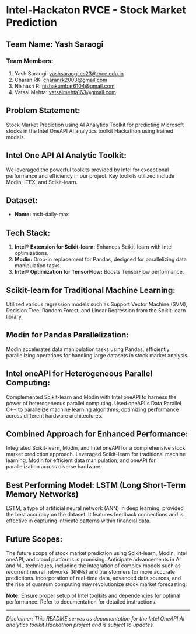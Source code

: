 # Intel-Hackaton RVCE - Stock Market Prediction

## Team Name: Yash Saraogi

### Team Members:
1. Yash Saraogi: yashsaraogi.cs23@rvce.edu.in
2. Charan RK: charanrk2003@gmail.com
3. Nishasri R: nishakumbar6104@gmail.com
4. Vatsal Mehta: vatsalmehta163@gmail.com

## Problem Statement:
Stock Market Prediction using AI Analytics Toolkit for predicting Microsoft stocks in the Intel OneAPI AI analytics toolkit Hackathon using trained models.

## Intel One API AI Analytic Toolkit:
We leveraged the powerful toolkits provided by Intel for exceptional performance and efficiency in our project. Key toolkits utilized include Modin, ITEX, and Scikit-learn.

## Dataset:
- **Name:** msft-daily-max

## Tech Stack:
1. **Intel® Extension for Scikit-learn:** Enhances Scikit-learn with Intel optimizations.
2. **Modin:** Drop-in replacement for Pandas, designed for parallelizing data manipulation tasks.
3. **Intel® Optimization for TensorFlow:** Boosts TensorFlow performance.

## Scikit-learn for Traditional Machine Learning:
Utilized various regression models such as Support Vector Machine (SVM), Decision Tree, Random Forest, and Linear Regression from the Scikit-learn library.

## Modin for Pandas Parallelization:
Modin accelerates data manipulation tasks using Pandas, efficiently parallelizing operations for handling large datasets in stock market analysis.

## Intel oneAPI for Heterogeneous Parallel Computing:
Complemented Scikit-learn and Modin with Intel oneAPI to harness the power of heterogeneous parallel computing. Used oneAPI's Data Parallel C++ to parallelize machine learning algorithms, optimizing performance across different hardware architectures.

## Combined Approach for Enhanced Performance:
Integrated Scikit-learn, Modin, and Intel oneAPI for a comprehensive stock market prediction approach. Leveraged Scikit-learn for traditional machine learning, Modin for efficient data manipulation, and oneAPI for parallelization across diverse hardware.

## Best Performing Model: LSTM (Long Short-Term Memory Networks)
LSTM, a type of artificial neural network (ANN) in deep learning, provided the best accuracy on the dataset. It features feedback connections and is effective in capturing intricate patterns within financial data.

## Future Scopes:
The future scope of stock market prediction using Scikit-learn, Modin, Intel oneAPI, and cloud platforms is promising. Anticipate advancements in AI and ML techniques, including the integration of complex models such as recurrent neural networks (RNNs) and transformers for more accurate predictions. Incorporation of real-time data, advanced data sources, and the rise of quantum computing may revolutionize stock market forecasting.

**Note:** Ensure proper setup of Intel toolkits and dependencies for optimal performance. Refer to documentation for detailed instructions.

---
*Disclaimer: This README serves as documentation for the Intel OneAPI AI analytics toolkit Hackathon project and is subject to updates.*
